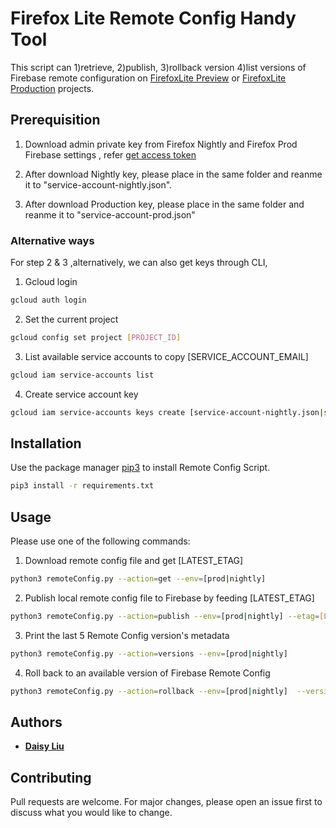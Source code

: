 # Firefox Lite Remote Config Handy Tool
 This script can 1)retrieve, 2)publish, 3)rollback version 4)list versions of Firebase remote configuration on [FirefoxLite Preview](https://console.firebase.google.com/u/0/project/rocketnightly/config) or [FirefoxLite Production](https://console.firebase.google.com/u/0/project/zerda-dcf76/config) projects.

## Prerequisition
1. Download admin private key from Firefox Nightly and Firefox Prod Firebase settings , refer [get access token](https://firebase.google.com/docs/remote-config/use-config-rest)

2. After download Nightly key, please place in the same folder and reanme it to "service-account-nightly.json". 

3. After download Production key, please place in the same folder and reanme it to "service-account-prod.json"

### Alternative ways
For step 2 & 3 ,alternatively, we can also get keys through CLI,
1. Gcloud login
```bash
gcloud auth login
```
2. Set the current project
```bash
gcloud config set project [PROJECT_ID]
```
3. List available service accounts to copy [SERVICE_ACCOUNT_EMAIL]
```bash
gcloud iam service-accounts list
```
4. Create service account key 
```bash
gcloud iam service-accounts keys create [service-account-nightly.json|service-account-prod.json] --iam-account [SERVICE_ACCOUNT_EMAIL]
```

## Installation
Use the package manager [pip3](https://pip.pypa.io/en/stable/) to install Remote Config Script.

```bash
pip3 install -r requirements.txt
```

## Usage
 
Please use one of the following commands:
1. Download remote config file and get [LATEST_ETAG]  
```bash
python3 remoteConfig.py --action=get --env=[prod|nightly]
```
2. Publish local remote config file to Firebase by feeding [LATEST_ETAG]
```bash
python3 remoteConfig.py --action=publish --env=[prod|nightly] --etag=[LATEST_ETAG]
```
3. Print the last 5 Remote Config version's metadata
```bash
python3 remoteConfig.py --action=versions --env=[prod|nightly]
```
4. Roll back to an available version of Firebase Remote Config 
```bash
python3 remoteConfig.py --action=rollback --env=[prod|nightly]  --version=[TEMPLATE_VERSION_NUMBER]
```
## Authors

* **[Daisy Liu](https://github.com/Daisy-pliu)** 
## Contributing
Pull requests are welcome. For major changes, please open an issue first to discuss what you would like to change.

